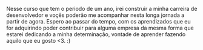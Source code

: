 Nesse curso que tem o periodo de um ano, irei construir a minha carreira de desenvolvedor e voçês poderão me acompanhar nesta longa jornada a partir de agora.
Espero ao passar do tempo, com os aprendizados que eu for adquirindo poder contribuir para alguma empresa da mesma forma que estarei dedicando a minha determinação, vontade de aprender fazendo aquilo que eu gosto <3.
:)
